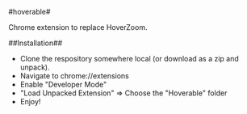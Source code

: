 #hoverable#

Chrome extension to replace HoverZoom.


##Installation##

* Clone the respository somewhere local (or download as a zip and unpack).
* Navigate to chrome://extensions
* Enable "Developer Mode"
* "Load Unpacked Extension" => Choose the "Hoverable" folder
* Enjoy!
